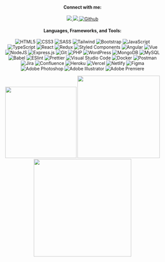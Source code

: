 [//]: <> (# Hi there)

<h4 align="center">Connect with me:</h3>
<p align="center">
  <a href="https://www.linkedin.com/in/paulzxc/" target="_blank">
    <img src="https://img.shields.io/badge/linkedin-0A66C2?style=for-the-badge&logo=linkedin" />
  </a>
  <a href="mailto:paul.dehonor@gmail.com" target="_blank">
    <img src="https://img.shields.io/badge/gmail-EA4335?style=for-the-badge&logo=gmail&logoColor=FFFFFF" />
  </a>
  <a href="https://github.com/pdzxc" target="_blank">
    <img src="https://img.shields.io/badge/github-181717?style=for-the-badge&logo=github&logoColor=FFFFFF" alt="Github" />
  </a>
</p>

<h4 align="center">Languages, Frameworks, and Tools:</h4>
<p align="center">
  <img src="https://img.shields.io/badge/html5-E34F26?style=for-the-badge&logo=html5&logoColor=FFFFFF" alt="HTML5" />
  <img src="https://img.shields.io/badge/css3-1572B6?style=for-the-badge&logo=css3&logoColor=FFFFFF" alt="CSS3" />
  <img src="https://img.shields.io/badge/sass-CC6699?style=for-the-badge&logo=SASS&logoColor=FFFFFF" alt="SASS" />
  <img src="https://img.shields.io/badge/tailwind-38bdf8?style=for-the-badge&logo=tailwind-css&logoColor=FFFFFF" alt="Tailwind" />
  <img src="https://img.shields.io/badge/bootstrap-7952B3?style=for-the-badge&logo=bootstrap&logoColor=FFFFFF" alt="Bootstrap" />
  <img src="https://img.shields.io/badge/javascript-323330?style=for-the-badge&logo=javascript&logoColor=F7DF1E" alt="JavaScript" />
  <img src="https://img.shields.io/badge/typescript-007ACC?style=for-the-badge&logo=typescript&logoColor=FFFFFF" alt="TypeScript" />
  <img src="https://img.shields.io/badge/react-202329?style=for-the-badge&logo=react&logoColor=61DAFB" alt="React" />
  <img src="https://img.shields.io/badge/redux-764ABC?style=for-the-badge&logo=redux&logoColor=FFFFFF" alt="Redux" />
  <img src="https://img.shields.io/badge/styled--components-DB7093?style=for-the-badge&logo=styled-components&logoColor=FFFFFF" alt="Styled Components" />
  <img src="https://img.shields.io/badge/angular-DD0031?style=for-the-badge&logo=angular&logoColor=FFFFFF" alt="Angular" />
  <img src="https://img.shields.io/badge/vue-4FC08D?style=for-the-badge&logo=vue.js&logoColor=FFFFFF" alt="Vue" />
  <img src="https://img.shields.io/badge/node.js-026E00?style=for-the-badge&logo=node.js&logoColor=FFFFFF" alt="NodeJS" />
  <img src="https://img.shields.io/badge/express.js-404D59?style=for-the-badge&logo=express&logoColor=61DAFB" alt="Express.js" />
  <img src="https://img.shields.io/badge/git-F44D27?style=for-the-badge&logo=git&logoColor=FFFFFF" alt="Git" />
  <img src="https://img.shields.io/badge/php-777BB4?style=for-the-badge&logo=php&logoColor=FFFFFF" alt="PHP" />
  <img src="https://img.shields.io/badge/wordPress-0073AA?style=for-the-badge&logo=WordPress&logoColor=FFFFFF" alt="WordPress" />
  <img src="https://img.shields.io/badge/mongodb-13AA52?style=for-the-badge&logo=mongodb&logoColor=FFFFFF" alt="MongoDB" />
  <img src="https://img.shields.io/badge/mysql-4479A1?style=for-the-badge&logo=mysql&logoColor=FFFFFF" alt="MySQL" />
  <img src="https://img.shields.io/badge/babel-323330?style=for-the-badge&logo=babel&logoColor=F9DC3E" alt="Babel" />
  <img src="https://img.shields.io/badge/eslint-4B32C3?style=for-the-badge&logo=eslint&logoColor=FFFFFF" alt="ESlint" />
  <img src="https://img.shields.io/badge/prettier-000000?style=for-the-badge&logo=prettier&logoColor=F7B93E" alt="Prettier" />
  <img src="https://img.shields.io/badge/visual%20studio%20code-007ACC?style=for-the-badge&logo=visual-studio-code&logoColor=FFFFFF" alt="Visual Studio Code" />
  <img src="https://img.shields.io/badge/docker-2496ED?style=for-the-badge&logo=docker&logoColor=FFFFFF" alt="Docker" />
  <img src="https://img.shields.io/badge/postman-FF6C37?style=for-the-badge&logo=postman&logoColor=FFFFFF" alt="Postman" />
  <img src="https://img.shields.io/badge/jira-0052CC?style=for-the-badge&logo=jira&logoColor=FFFFFF" alt="Jira" />
  <img src="https://img.shields.io/badge/confluence-172B4D?style=for-the-badge&logo=confluence&logoColor=FFFFFF" alt="Confluence" />
  <img src="https://img.shields.io/badge/heroku-430098?style=for-the-badge&logo=heroku&logoColor=FFFFFF" alt="Heroku" />
  <img src="https://img.shields.io/badge/vercel-000000?style=for-the-badge&logo=vercel&logoColor=FFFFFF" alt="Vercel" />
  <img src="https://img.shields.io/badge/netlify-00C7B7?style=for-the-badge&logo=netlify&logoColor=FFFFFF" alt="Netlify" />
  <img src="https://img.shields.io/badge/figma-F24E1E?style=for-the-badge&logo=figma&logoColor=FFFFFF" alt="Figma" />
  <img src="https://img.shields.io/badge/adobe%20photoshop-141518?style=for-the-badge&logo=adobe-photoshop&logoColor=31A8FF" alt="Adobe Photoshop" />
  <img src="https://img.shields.io/badge/adobe%20illustrator-141518?style=for-the-badge&logo=adobe-illustrator&logoColor=FF9A00" alt="Adobe Illustrator" />
  <img src="https://img.shields.io/badge/adobe%20premiere-141518?style=for-the-badge&logo=adobe-premiere-pro&logoColor=9999FF" alt="Adobe Premiere" />
</p>
<div align="center">
  <img width="225" src="https://github-readme-stats-paulzxc.vercel.app/api/top-langs?theme=onedark&hide_border=true&layout=compact&username=pdzxc&langs_count=8&count_private=true&hide_title=true" />
  <img width="260" src="https://github-readme-streak-stats.herokuapp.com/?user=pdzxc&theme=onedark&hide_border=true&stroke=282c34" />
  <img width="308" src="https://github-readme-stats-paulzxc.vercel.app/api?username=pdzxc&count_private=true&hide_border=true&show_icons=true&theme=onedark&include_all_commits=true&langs_count=8&hide_title=true" />
</div>
